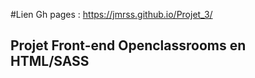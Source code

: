 #Lien Gh pages : https://jmrss.github.io/Projet_3/


## Projet Front-end Openclassrooms en HTML/SASS 
